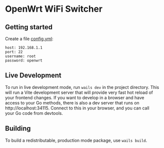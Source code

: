 # OpenWrt WiFi Switcher

## Getting started

Create a file [config.yml](./config_example.yml):

```
host: 192.168.1.1
port: 22
username: root
password: openwrt
```

## Live Development

To run in live development mode, run `wails dev` in the project directory. This will run a Vite development
server that will provide very fast hot reload of your frontend changes. If you want to develop in a browser
and have access to your Go methods, there is also a dev server that runs on http://localhost:34115. Connect
to this in your browser, and you can call your Go code from devtools.

## Building

To build a redistributable, production mode package, use `wails build`.
